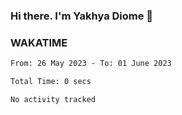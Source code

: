 ### Hi there. I'm Yakhya Diome 👋

### WAKATIME
<!--START_SECTION:waka-->

```txt
From: 26 May 2023 - To: 01 June 2023

Total Time: 0 secs

No activity tracked
```

<!--END_SECTION:waka-->
